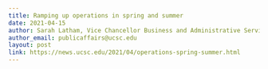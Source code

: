 ```yaml
---
title: Ramping up operations in spring and summer
date: 2021-04-15
author: Sarah Latham, Vice Chancellor Business and Administrative Services
author_email: publicaffairs@ucsc.edu
layout: post
link: https://news.ucsc.edu/2021/04/operations-spring-summer.html
---
```

